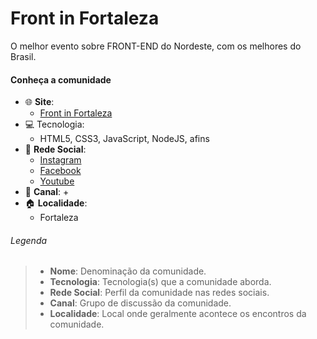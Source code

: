 # Front in Fortaleza

O melhor evento sobre FRONT-END do Nordeste, com os melhores do Brasil.


#### Conheça a comunidade                
+ :globe_with_meridians: **Site**:
    + [Front in Fortaleza](https://frontinfortaleza.com.br/)
+ :computer: Tecnologia:
    + HTML5, CSS3, JavaScript, NodeJS, afins
+ :busts_in_silhouette: **Rede Social**:
    + [Instagram](https://www.instagram.com/frontinfortaleza/)
    + [Facebook](https://www.facebook.com/FrontInFortaleza/)
    + [Youtube](https://www.youtube.com/channel/COMUNIDADE)
+ :speech_balloon: **Canal**:
    + 
+ :house: **Localidade**:
    + Fortaleza
    


###### Legenda
> * **Nome**:  Denominação da comunidade.
> * **Tecnologia**: Tecnologia(s) que a comunidade aborda.
> * **Rede Social**: Perfil da comunidade nas redes sociais.
> * **Canal**: Grupo de discussão da comunidade.
> * **Localidade**: Local onde geralmente acontece os encontros da comunidade.
